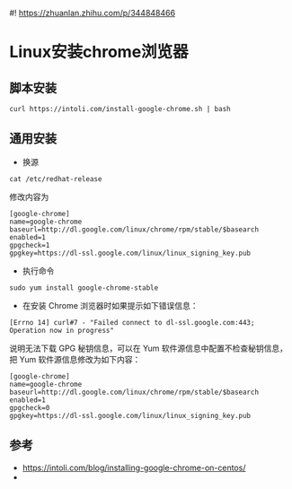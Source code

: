#! https://zhuanlan.zhihu.com/p/344848466

# Linux安装chrome浏览器

## 脚本安装
```
curl https://intoli.com/install-google-chrome.sh | bash
```

## 通用安装
* 换源  
```
cat /etc/redhat-release
```
修改内容为
```
[google-chrome]
name=google-chrome
baseurl=http://dl.google.com/linux/chrome/rpm/stable/$basearch
enabled=1
gpgcheck=1 
gpgkey=https://dl-ssl.google.com/linux/linux_signing_key.pub
```
* 执行命令
```
sudo yum install google-chrome-stable
```

* 在安装 Chrome 浏览器时如果提示如下错误信息：
```
[Errno 14] curl#7 - "Failed connect to dl-ssl.google.com:443; Operation now in progress"
```
说明无法下载 GPG 秘钥信息，可以在 Yum 软件源信息中配置不检查秘钥信息，把 Yum 软件源信息修改为如下内容：
```
[google-chrome]
name=google-chrome
baseurl=http://dl.google.com/linux/chrome/rpm/stable/$basearch
enabled=1
gpgcheck=0
gpgkey=https://dl-ssl.google.com/linux/linux_signing_key.pub
```

## 参考
* https://intoli.com/blog/installing-google-chrome-on-centos/
* 